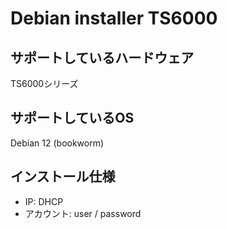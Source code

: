 # Debian installer TS6000

## サポートしているハードウェア

TS6000シリーズ

## サポートしているOS

Debian 12 (bookworm)

## インストール仕様

* IP: DHCP
* アカウント: user / password
